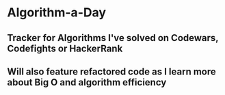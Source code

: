 # Algorithm-a-Day

## Tracker for Algorithms I've solved on Codewars, Codefights or HackerRank 

## Will also feature refactored code as I learn more about Big O and algorithm efficiency 
